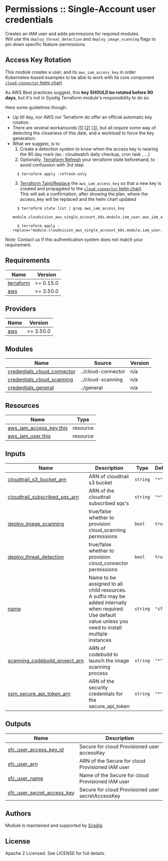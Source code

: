 # Permissions :: Single-Account user credentials

Creates an IAM user and adds permissions for required modules.
<br/>Will use the `deploy_threat_detection` and `deploy_image_scanning` flags to pin down specific feature-permissions.


## Access Key Rotation
This module creates a user, and its `aws_iam_access_key` in order Kubernetes-based examples to be able to work with its
core component [`cloud-connector` helm chart](https://charts.sysdig.com/charts/cloud-connector/)

As AWS Best practices suggest, this **key SHOULD be rotated before 90 days**,  but it's not in Sysdig Terraform module's
responsibility to do so.

Here some guidelines though:

- Up till day, nor AWS nor Terraform do offer an official automatic key rotation.
- There are several workarounds [[1]](https://docs.aws.amazon.com/IAM/latest/UserGuide/id_credentials_access-keys.html#Using_RotateAccessKey) [[2]](https://aws-rotate-iam-keys.com/) [[3]](https://github.com/GSA/aws-access-key-rotation-lambda), but all require some way of detecting the closeness of this date, and a workload to force the key generation.
- What we suggest, is to
  1. Create a detection system to know when the access key is nearing the 90 day mark (ex.: cloudwatch daily checkup, cron task , ...)
  2. Optionally, [Terraform Refresh](https://learn.hashicorp.com/tutorials/terraform/refresh) your terraform state beforehand, to avoid confussion with 3rd step
    ```shell
      $ terraform apply -refresh-only
    ```
  3. [Terraform Taint/Replace](https://www.terraform.io/cli/commands/taint) the `aws_iam_access_key` so that a new key is created and propagated to the [`cloud-connector` helm chart](https://charts.sysdig.com/charts/cloud-connector/).
     <br/>This will ask a confirmation, after showing the plan, where the access_key will be replaced and the helm chart updated
    ```shell
      $ terraform state list | grep aws_iam_access_key
      module.cloudvision_aws_single_account_k8s.module.iam_user.aws_iam_access_key.this

      $ terraform apply -replace="module.cloudvision_aws_single_account_k8s.module.iam_user.aws_iam_access_key.this"
    ```

Note: Contact us if this authentication system does not match your requirement.


<!-- BEGIN_TF_DOCS -->
## Requirements

| Name | Version |
|------|---------|
| <a name="requirement_terraform"></a> [terraform](#requirement\_terraform) | >= 0.15.0 |
| <a name="requirement_aws"></a> [aws](#requirement\_aws) | >= 3.50.0 |

## Providers

| Name | Version |
|------|---------|
| <a name="provider_aws"></a> [aws](#provider\_aws) | >= 3.50.0 |

## Modules

| Name | Source | Version |
|------|--------|---------|
| <a name="module_credentials_cloud_connector"></a> [credentials\_cloud\_connector](#module\_credentials\_cloud\_connector) | ../cloud-connector | n/a |
| <a name="module_credentials_cloud_scanning"></a> [credentials\_cloud\_scanning](#module\_credentials\_cloud\_scanning) | ../cloud-scanning | n/a |
| <a name="module_credentials_general"></a> [credentials\_general](#module\_credentials\_general) | ../general | n/a |

## Resources

| Name | Type |
|------|------|
| [aws_iam_access_key.this](https://registry.terraform.io/providers/hashicorp/aws/latest/docs/resources/iam_access_key) | resource |
| [aws_iam_user.this](https://registry.terraform.io/providers/hashicorp/aws/latest/docs/resources/iam_user) | resource |

## Inputs

| Name | Description | Type | Default | Required |
|------|-------------|------|---------|:--------:|
| <a name="input_cloudtrail_s3_bucket_arn"></a> [cloudtrail\_s3\_bucket\_arn](#input\_cloudtrail\_s3\_bucket\_arn) | ARN of cloudtrail s3 bucket | `string` | `"*"` | no |
| <a name="input_cloudtrail_subscribed_sqs_arn"></a> [cloudtrail\_subscribed\_sqs\_arn](#input\_cloudtrail\_subscribed\_sqs\_arn) | ARN of the cloudtrail subscribed sqs's | `string` | `"*"` | no |
| <a name="input_deploy_image_scanning"></a> [deploy\_image\_scanning](#input\_deploy\_image\_scanning) | true/false whether to provision cloud\_scanning permissions | `bool` | `true` | no |
| <a name="input_deploy_threat_detection"></a> [deploy\_threat\_detection](#input\_deploy\_threat\_detection) | true/false whether to provision cloud\_connector permissions | `bool` | `true` | no |
| <a name="input_name"></a> [name](#input\_name) | Name to be assigned to all child resources. A suffix may be added internally when required. Use default value unless you need to install multiple instances | `string` | `"sfc"` | no |
| <a name="input_scanning_codebuild_project_arn"></a> [scanning\_codebuild\_project\_arn](#input\_scanning\_codebuild\_project\_arn) | ARN of codebuild to launch the image scanning process | `string` | `"*"` | no |
| <a name="input_ssm_secure_api_token_arn"></a> [ssm\_secure\_api\_token\_arn](#input\_ssm\_secure\_api\_token\_arn) | ARN of the security credentials for the secure\_api\_token | `string` | `"*"` | no |

## Outputs

| Name | Description |
|------|-------------|
| <a name="output_sfc_user_access_key_id"></a> [sfc\_user\_access\_key\_id](#output\_sfc\_user\_access\_key\_id) | Secure for cloud Provisioned user accessKey |
| <a name="output_sfc_user_arn"></a> [sfc\_user\_arn](#output\_sfc\_user\_arn) | ARN of the Secure for cloud Provisioned IAM user |
| <a name="output_sfc_user_name"></a> [sfc\_user\_name](#output\_sfc\_user\_name) | Name of the Secure for cloud Provisioned IAM user |
| <a name="output_sfc_user_secret_access_key"></a> [sfc\_user\_secret\_access\_key](#output\_sfc\_user\_secret\_access\_key) | Secure for cloud Provisioned user secretAccessKey |
<!-- END_TF_DOCS -->

## Authors

Module is maintained and supported by [Sysdig](https://sysdig.com).

## License

Apache 2 Licensed. See LICENSE for full details.
